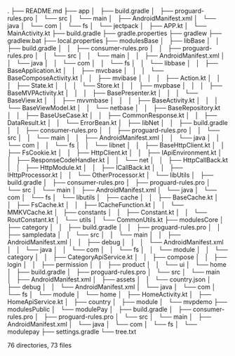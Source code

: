 .
├── README.md
├── app
│   ├── build.gradle
│   ├── proguard-rules.pro
│   └── src
│       └── main
│           ├── AndroidManifest.xml
│           └── java
│               └── com
│                   └── fs
│                       └── jectpack
│                           ├── APP.kt
│                           └── MainActivity.kt
├── build.gradle
├── gradle.properties
├── gradlew
├── gradlew.bat
├── local.properties
├── modulesBase
│   ├── libBase
│   │   ├── build.gradle
│   │   ├── consumer-rules.pro
│   │   ├── proguard-rules.pro
│   │   └── src
│   │       └── main
│   │           ├── AndroidManifest.xml
│   │           └── java
│   │               └── com
│   │                   └── fs
│   │                       └── libbase
│   │                           ├── BaseApplication.kt
│   │                           ├── mvcbase
│   │                           │   └── BaseComposeActivity.kt
│   │                           ├── mvibase
│   │                           │   ├── Action.kt
│   │                           │   ├── State.kt
│   │                           │   └── Store.kt
│   │                           ├── mvpbase
│   │                           │   ├── BaseMVPActivity.kt
│   │                           │   ├── BasePresenter.kt
│   │                           │   └── BaseView.kt
│   │                           ├── mvvmbase
│   │                           │   ├── BaseActivity.kt
│   │                           │   └── BaseViewModel.kt
│   │                           └── netbase
│   │                               ├── BaseRepository.kt
│   │                               ├── BaseUseCase.kt
│   │                               ├── CommonResponse.kt
│   │                               ├── DataResult.kt
│   │                               └── ErrorBean.kt
│   ├── libNet
│   │   ├── build.gradle
│   │   ├── consumer-rules.pro
│   │   ├── proguard-rules.pro
│   │   └── src
│   │       └── main
│   │           ├── AndroidManifest.xml
│   │           └── java
│   │               └── com
│   │                   └── fs
│   │                       └── libnet
│   │                           ├── BaseHttpClient.kt
│   │                           ├── FsCookie.kt
│   │                           ├── HttpClient.kt
│   │                           ├── IApiEnvironment.kt
│   │                           ├── ResponseCodeHandler.kt
│   │                           └── net
│   │                               ├── HttpCallBack.kt
│   │                               ├── HttpModule.kt
│   │                               ├── ICallBack.kt
│   │                               ├── IHttpProcessor.kt
│   │                               └── OtherProcessor.kt
│   └── libUtils
│       ├── build.gradle
│       ├── consumer-rules.pro
│       ├── proguard-rules.pro
│       └── src
│           └── main
│               ├── AndroidManifest.xml
│               └── java
│                   └── com
│                       └── fs
│                           └── libutils
│                               ├── cache
│                               │   ├── BaseCache.kt
│                               │   ├── FsCache.kt
│                               │   ├── ICacheFunction.kt
│                               │   └── MMKVCache.kt
│                               ├── constants
│                               │   ├── Constant.kt
│                               │   └── RoutConstant.kt
│                               └── utils
│                                   └── CommonUtils.kt
├── modulesCore
│   ├── category
│   │   ├── build.gradle
│   │   ├── proguard-rules.pro
│   │   ├── sampledata
│   │   └── src
│   │       └── main
│   │           ├── AndroidManifest.xml
│   │           ├── debug
│   │           │   └── AndroidManifest.xml
│   │           └── java
│   │               └── com
│   │                   └── fs
│   │                       └── module
│   │                           └── category
│   │                               ├── CategoryApiService.kt
│   │                               ├── compose
│   │                               ├── login
│   │                               ├── permission
│   │                               ├── product
│   │                               └── ui
│   └── home
│       ├── build.gradle
│       ├── proguard-rules.pro
│       └── src
│           └── main
│               ├── AndroidManifest.xml
│               ├── assets
│               │   └── country.json
│               ├── debug
│               │   └── AndroidManifest.xml
│               └── java
│                   └── com
│                       └── fs
│                           └── module
│                               └── home
│                                   ├── HomeActivity.kt
│                                   ├── HomeApiService.kt
│                                   ├── country
│                                   ├── module
│                                   └── mvpdemo
├── modulesPublic
│   └── modulePay
│       ├── build.gradle
│       ├── consumer-rules.pro
│       ├── proguard-rules.pro
│       └── src
│           └── main
│               ├── AndroidManifest.xml
│               └── java
│                   └── com
│                       └── fs
│                           └── modulepay
├── settings.gradle
└── tree.txt

76 directories, 73 files
